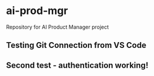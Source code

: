 # ai-prod-mgr
Repository for AI Product Manager project
## Testing Git Connection from VS Code
## Second test - authentication working!
